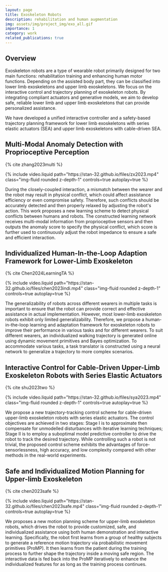 ```yaml
---
layout: page
title: Exoskeleton Robots
description: rehabilitation and human augmentation
img: assets/img/project_img/exo_all.gif
importance: 1
category: work
related_publications: true
---
```


## Overview

Exoskeleton robots are a type of wearable robot primarily designed for two main functions: rehabilitation training and enhancing human motor functions. Depending on the assisted body part, they can be classified into lower limb exoskeletons and upper limb exoskeletons.
We focus on the interactive control and trajectory planning of exoskeleton robots. By integrating compliant actuators and generative models, we aim to develop safe, reliable lower limb and upper limb exoskeletons that can provide personalized assistance.

We have developed a unified interactive controller and a safety-based trajectory planning framework for lower limb exoskeletons with series elastic actuators (SEA) and upper limb exoskeletons with cable-driven SEA.

## Multi-Modal Anomaly Detection with Proprioceptive Perception

{% cite zhang2023multi %}

<div class="row mt-3">
    <div class="col-sm mt-3 mt-md-0">
        {% include video.liquid path="https://stan-32.github.io/files/zx2023.mp4" class="img-fluid rounded z-depth-1" controls=true autoplay=true %}
    </div>
</div>

During the closely-coupled interaction, a mismatch between the wearer and the robot may result in physical conflict, which could affect assistance efficiency or even compromise safety. Therefore, such conflicts should be accurately detected and then properly relaxed by adjusting the robot's action. This work proposes a new learning scheme to detect physical conflicts between humans and robots.
The constructed learning network receives multi-modal information from proprioceptive sensors and then outputs the anomaly score to specify the physical conflict, which score is further used to continuously adjust the robot impedance to ensure a safe and efficient interaction.

## Individualized Human-In-the-Loop Adaption Framework for Lower-Limb Exoskeleton

{% cite Chen2024LearningTA %}

<div class="row mt-3">
    <div class="col-sm mt-3 mt-md-0">
        {% include video.liquid path="https://stan-32.github.io/files/chen2023indi.mp4" class="img-fluid rounded z-depth-1" controls=true autoplay=true %}
    </div>
</div>

The generalizability of robots across different wearers in multiple tasks is important to ensure that the robot can provide correct and effective assistance in actual implementation. However, most lower-limb exoskeleton robots exhibit only limited generalizability. Therefore, we propose a human-in-the-loop learning and adaptation framework for exoskeleton robots to improve their performance in various tasks and for different wearers. To suit different wearers, an individualized walking trajectory is generated online using dynamic movement primitives and Bayes optimization. To accommodate various tasks, a task translator is constructed using a neural network to generalize a trajectory to more complex scenarios.

## Interactive Control for Cable-Driven Upper-Limb Exoskeleton Robots with Series Elastic Actuators

{% cite shu2023two %}

<div class="row mt-3">
    <div class="col-sm mt-3 mt-md-0">
        {% include video.liquid path="https://stan-32.github.io/files/sya2023.mp4" class="img-fluid rounded z-depth-1" controls=true autoplay=true %}
    </div>
</div>

We propose a new trajectory-tracking control scheme for cable-driven upper-limb exoskeleton robots with series elastic actuators. The control objectives are achieved in two stages: Stage I is to approximate then compensate for unmodelled disturbances with iterative learning techniques; Stage II is to employ a suboptimal model predictive controller to drive the robot to track the desired trajectory. While controlling such a robot is not trivial, the proposed control scheme exhibits the advantages of force-sensorlessness, high accuracy, and low complexity compared with other methods in the real-world experiments.

## Safe and Individualized Motion Planning for Upper-limb Exoskeleton

{% cite chen2023safe %}

<div class="row mt-3">
    <div class="col-sm mt-3 mt-md-0">
        {% include video.liquid path="https://stan-32.github.io/files/chen2023safe.mp4" class="img-fluid rounded z-depth-1" controls=true autoplay=true %}
    </div>
</div>

We proposes a new motion planning scheme for upper-limb exoskeleton robots, which drives the robot to provide customized, safe, and individualized assistance using both
human demonstration and interactive learning.
Specifically, the robot first learns from a group of healthy subjects to generate a reference motion trajectory via probabilistic movement primitives (ProMP). It then learns from the patient during the training process to further shape the trajectory inside a moving safe region. The interactive data is fed back into the ProMP iteratively to enhance the individualized features for as long as the training process continues.
